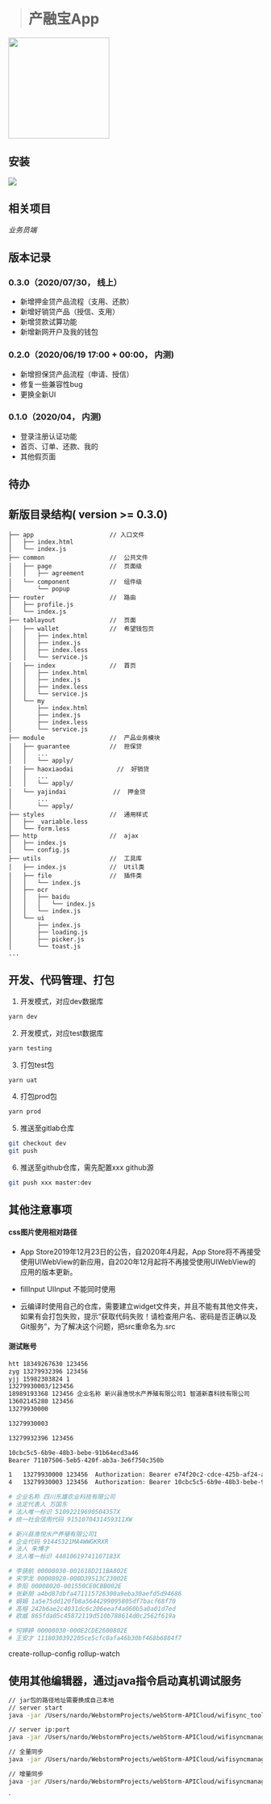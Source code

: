 > # 产融宝App

<img src="https://ftp.bmp.ovh/imgs/2020/06/d6fbcac62b6b2038.png" width="200"  align="middle" />



## 安装
![](https://ftp.bmp.ovh/imgs/2020/06/776d4d2a9635e40b.jpeg)

## 相关项目
_业务员端_

## 版本记录

### 0.3.0（2020/07/30， 线上）
  - 新增押金贷产品流程（支用、还款）
  - 新增好销贷产品（授信、支用）
  - 新增贷款试算功能
  - 新增新网开户及我的钱包

### 0.2.0（2020/06/19 17:00 + 00:00， 内测)
  - 新增担保贷产品流程（申请、授信）
  - 修复一些兼容性bug
  - 更换全新UI

### 0.1.0（2020/04， 内测)
  - 登录注册认证功能
  - 首页、订单、还款、我的
  - 其他假页面
  

## 待办



## 新版目录结构( version >= 0.3.0)
```
├── app                     // 入口文件
│   ├── index.html          
│   └── index.js
├── common                  //  公共文件
│   ├── page                //  页面级
│   │   ├── agreement       
│   └── component           //  组件级
│       └── popup
├── router                  //  路由
│   ├── profile.js          
│   └── index.js
├── tablayout               //  页面
│   ├── wallet              //  希望钱包页
│   │   ├── index.html
│   │   ├── index.js
│   │   ├── index.less
│   │   └── service.js
│   ├── index               //  首页
│   │   ├── index.html
│   │   ├── index.js
│   │   ├── index.less
│   │   └── service.js
│   └── my
│       ├── index.html
│       ├── index.js
│       ├── index.less
│       └── service.js
├── module                  //  产品业务模块
│   ├── guarantee           //  担保贷
│   │   ...
│   │   └── apply/
│   ├── haoxiaodai            //  好销贷
│   │   ...
│   │   └── apply/
│   └── yajindai             //  押金贷
│       ...
│       └── apply/
├── styles                  //  通用样式
│   ├── _variable.less
│   └── form.less
├── http                    //  ajax
│   ├── index.js
│   └── config.js
├── utils                   //  工具库
│   ├── index.js            //  Util类
│   ├── file                //  插件类
│   │   └── index.js
│   ├── ocr
│   │   ├── baidu
│   │   │   └── index.js
│   │   └── index.js
│   └── ui
│       ├── index.js
│       ├── loading.js
│       ├── picker.js
│       └── toast.js
...

```

## 开发、代码管理、打包

1. 开发模式，对应dev数据库
```bash
yarn dev
```

2. 开发模式，对应test数据库
```bash
yarn testing
```

3. 打包test包
```bash
yarn uat
```

4. 打包prod包
```bash
yarn prod
```

5. 推送至gitlab仓库
```bash
git checkout dev
git push
```

6. 推送至github仓库，需先配置xxx github源
```bash
git push xxx master:dev
```

## 其他注意事项
#### css图片使用相对路径
- App Store2019年12月23日的公告，自2020年4月起，App Store将不再接受使用UIWebView的新应用，自2020年12月起将不再接受使用UIWebView的应用的版本更新。

- fillInput UIInput 不能同时使用

- 云编译时使用自己的仓库，需要建立widget文件夹，并且不能有其他文件夹，如果有会打包失败，提示“获取代码失败！请检查用户名、密码是否正确以及Git服务”，为了解决这个问题，把src重命名为.src

#### 测试账号

``` bash
htt 18349267630 123456
zyg 13279932396 123456
yjj 15982303824 1
13279930003/123456
18989193368 123456 企业名称 新兴县渔悦水产养殖有限公司1 智道新喜科技有限公司
13602145280 123456
13279930000

13279930003

13279932396 123456

10cbc5c5-6b9e-48b3-bebe-91b64ecd3a46
Bearer 71107506-5eb5-420f-ab3a-3e6f750c350b

1	13279930000	123456	Authorization: Bearer e74f20c2-cdce-425b-af24-a9d356c30dcf
4	13279930003	123456	Authorization: Bearer 10cbc5c5-6b9e-48b3-bebe-91b64ecd3a46

# 企业名称 四川东雄农业科技有限公司
# 法定代表人 万国东
# 法人唯一标识 51092219690504357X
# 统一社会信用代码 9151070431459311XW

# 新兴县渔悦水产养殖有限公司1
# 企业代码 91445321MA4WWGKRXR
# 法人 朱博才
# 法人唯一标识 44010619741107183X

# 李骁航 00008030-001618D211BA802E
# 宋学龙 00008020-000D39513C23002E
# 李阳 00008020-001550CE0CBB002E
# 张新朋 a4bd87dbfa471115726300a9eba30aefd5d94686
# 娟娟 1a5e75dd120fb8a5644299095805df7bacf68f70
# 高榕 242b6ae2c4031dc6c206eeaf4a060b5a0a01d7ed
# 欧威 865fda05c45872119d510b788614d0c2562f619a

# 何婷婷 00008030-000E2CDE2600802E
# 王安才 1118030392205ce5cfc0afa46b30bf468b6884f7


```
create-rollup-config rollup-watch

## 使用其他编辑器，通过java指令启动真机调试服务


```bash
// jar包的路径地址需要换成自己本地
// server start
java -jar /Users/nardo/WebstormProjects/webStorm-APICloud/wifisync_tools/wifisync.jar /Users/nardo/WebstormProjects /Users/nardo/WebstormProjects/webStorm-APICloud/wifisync_tools

// server ip:port
java -jar /Users/nardo/WebstormProjects/webStorm-APICloud/wifisyncmanager.jar 1 /Users/nardo/WebstormProjects/webStorm-APICloud/wifisync_tools/config_info

// 全量同步
java -jar /Users/nardo/WebstormProjects/webStorm-APICloud/wifisyncmanager.jar 2 /Users/nardo/WebstormProjects/webStorm-APICloud/wifisync_tools/config_info /Users/nardo/WebstormProjects/widget /Users/nardo/WebstormProjects

// 增量同步
java -jar /Users/nardo/WebstormProjects/webStorm-APICloud/wifisyncmanager.jar 3 /Users/nardo/WebstormProjects/webStorm-APICloud/wifisync_tools/config_info /Users/nardo/WebstormProjects/widget /Users/nardo/WebstormProjects

```

`
